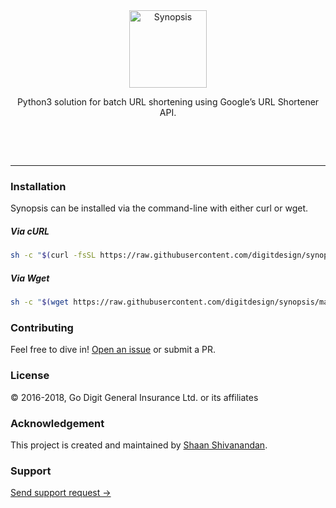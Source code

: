 <div align="center"><img src="https://d2h44aw7l5xdvz.cloudfront.net/synopsis/synopsis-site-id.svg" width="124" alt="Synopsis" style=margin-bottom: 24px;>
	<p align="center">Python3 solution for batch URL shortening using Google’s URL Shortener API.</p>
	<p align="center"><a href="https://github.com/digitdesign/synopsis/releases/latest"><img src="https://img.shields.io/github/release/digitdesign/synopsis.svg" alt=""></a> <a href="https://github.com/digitdesign/synopsis/find/master"><img src="https://img.shields.io/github/repo-size/digitdesign/synopsis.svg" alt=""></a> <a href="https://github.com/digitdesign/synopsis/search?l=css"><img src="https://img.shields.io/github/languages/top/digitdesign/synopsis.svg" alt=""></a></p>
</div>
<br />
<hr />

### Installation
Synopsis can be installed via the command-line with either curl or wget.

##### Via cURL
```sh
sh -c "$(curl -fsSL https://raw.githubusercontent.com/digitdesign/synopsis/master/tools/install.sh)"
```

##### Via Wget
```sh
sh -c "$(wget https://raw.githubusercontent.com/digitdesign/synopsis/master/tools/install.sh -O -)"
```

### Contributing
Feel free to dive in! [Open an issue](https://github.com/digitdesign/synopsis/issues/new/) or submit a PR.

### License
© 2016-2018, Go Digit General Insurance Ltd. or its affiliates

### Acknowledgement
This project is created and maintained by [Shaan Shivanandan](https://github.com/shaanshivanandan/).

### Support
[Send support request →](mailto:shaan.shivanandan@godigit.com?Subject=Support%3A%20Synopsis)
